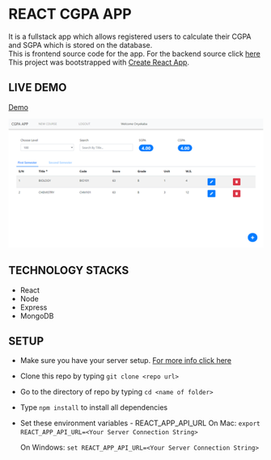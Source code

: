 # REACT CGPA APP

It is a fullstack app which allows registered users to calculate their CGPA and SGPA which is stored on the database.  
This is frontend source code for the app. For the backend source click [here](https://github.com/Ekenzy-101/Node-Cgpa-Api)
This project was bootstrapped with [Create React App](https://github.com/facebookincubator/create-react-app).

## LIVE DEMO

[Demo](https://kenzyreactcgpa.herokuapp.com/)

![ScreenShot](screenshot.png)

## TECHNOLOGY STACKS

- React
- Node
- Express
- MongoDB

## SETUP

- Make sure you have your server setup. [For more info click here](https://github.com/Ekenzy-101/Node-Cgpa-Api)
- Clone this repo by typing `git clone <repo url>`
- Go to the directory of repo by typing `cd <name of folder>`
- Type `npm install` to install all dependencies
- Set these environment variables - REACT_APP_API_URL
  On Mac:
  `export REACT_APP_API_URL=<Your Server Connection String>`

  On Windows:
  `set REACT_APP_API_URL=<Your Server Connection String>`
